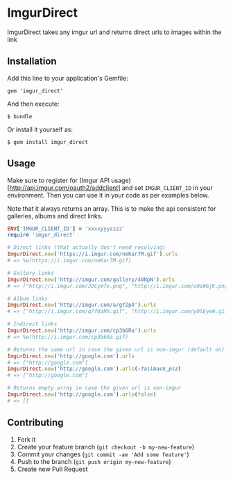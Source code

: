 # ImgurDirect

ImgurDirect takes any imgur url and returns direct urls to images within the link

## Installation

Add this line to your application's Gemfile:

    gem 'imgur_direct'

And then execute:

    $ bundle

Or install it yourself as:

    $ gem install imgur_direct

## Usage

Make sure to register for (Imgur API usage)[http://api.imgur.com/oauth2/addclient] and set `IMGUR_CLIENT_ID` in your environment. Then you can use it in your code as per examples below. 

Note that it always returns an array. This is to make the api consistent for galleries, albums and direct links.

```ruby
ENV['IMGUR_CLIENT_ID'] = 'xxxxyyyzzzz'
require 'imgur_direct'

# Direct links (that actually don't need resolving)
ImgurDirect.new('https://i.imgur.com/neKar7M.gif').urls
# => %w(https://i.imgur.com/neKar7M.gif)

# Gallery links
ImgurDirect.new('http://imgur.com/gallery/40NpN').urls
# => ["http://i.imgur.com/JOCymfx.png", "http://i.imgur.com/u0sWGjK.png", "http://i.imgur.com/1cj1Of1.png"

# Album links
ImgurDirect.new('http://imgur.com/a/gYZp4').urls
# => ["http://i.imgur.com/q7f0zNh.gif", "http://i.imgur.com/y0lEyeH.gif", "http://i.imgur.com/fy7liyk.gif", "http://i.imgur.com/KhB46eF.gif", "http://i.imgur.com/0TUJIHT.gif"]

# Indirect links
ImgurDirect.new('http://imgur.com/cp3b6Ra').urls
# => %w(http://i.imgur.com/cp3b6Ra.gif)

# Returns the same url in case the given url is non-imgur (default on)
ImgurDirect.new('http://google.com').urls
# => ["http://google.com"]
ImgurDirect.new('http://google.com').urls(:fallback_plz)
# => ["http://google.com"]

# Returns empty array in case the given url is non-imgur
ImgurDirect.new('http://google.com').urls(false)
# => []
```

## Contributing

1. Fork it
2. Create your feature branch (`git checkout -b my-new-feature`)
3. Commit your changes (`git commit -am 'Add some feature'`)
4. Push to the branch (`git push origin my-new-feature`)
5. Create new Pull Request
